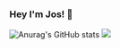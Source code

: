 ### Hey I'm Jos! 👋

![Anurag's GitHub stats](https://github-readme-stats.vercel.app/api?username=JosTheDude&show_icons=true&theme=dark)
![](https://komarev.com/ghpvc/?username=JosTheDude)

<!--
**JosTheDude/JosTheDude** is a ✨ _special_ ✨ repository because its `README.md` (this file) appears on your GitHub profile.

Here are some ideas to get you started:

- 🔭 I’m currently working on ...
- 🌱 I’m currently learning ...
- 👯 I’m looking to collaborate on ...
- 🤔 I’m looking for help with ...
- 💬 Ask me about ...
- 📫 How to reach me: ...
- 😄 Pronouns: ...
- ⚡ Fun fact: ...
-->
